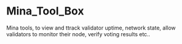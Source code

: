 # Mina_Tool_Box
Mina tools, to view and ttrack validator uptime, network state, allow validators to monitor their node, verify voting results etc..
